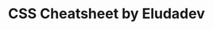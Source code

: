 ---
title: 'CSS Cheatsheet by Eludadev'
description: 'CSS Selectors, Flexbox, Grid, Box Model, visually explained.'
link: 'https://github.com/eludadev/css-docs'
imageURL: 'https://res.cloudinary.com/dc6mrv5cb/image/upload/v1718795955/personal-resources/cheatsheets/github.com_eludadev_css-docs_nla8ql_wnt1cl.webp'
---